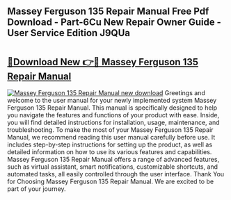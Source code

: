 ## Massey Ferguson 135 Repair Manual Free Pdf Download - Part-6Cu New Repair Owner Guide - User Service Edition J9QUa

# <h2><a href="http://bc99107.oget.top/?id=Massey+Ferguson+135+Repair+Manual">🔗Download New 👉🔴 Massey Ferguson 135 Repair Manual</a></h2>

[![Massey Ferguson 135 Repair Manual new download](https://i.imgur.com/5g1atiW.png)](http://bc99107.oget.top/?id=Massey+Ferguson+135+Repair+Manual)
Greetings and welcome to the user manual for your newly implemented system Massey Ferguson 135 Repair Manual. This manual is specifically designed to help you navigate the features and functions of your product with ease. Inside, you will find detailed instructions for installation, usage, maintenance, and troubleshooting. To make the most of your Massey Ferguson 135 Repair Manual, we recommend reading this user manual carefully before use. It includes step-by-step instructions for setting up the product, as well as detailed information on how to use its various features and capabilities. Massey Ferguson 135 Repair Manual offers a range of advanced features, such as virtual assistant, smart notifications, customizable shortcuts, and automated tasks, all easily controlled through the user interface. Thank You for Choosing Massey Ferguson 135 Repair Manual. We are excited to be part of your journey.

